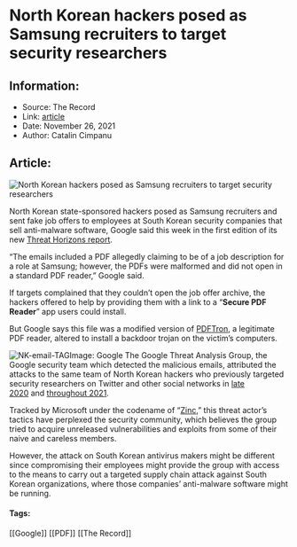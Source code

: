 # North Korean hackers posed as Samsung recruiters to target security researchers
### 

## Information:
+ Source: The Record
+ Link: [article](https://therecord.media/north-korean-hackers-posed-as-samsung-recruiters-to-target-security-researchers/)
+ Date: November 26, 2021
+ Author: Catalin Cimpanu


## Article:
![North Korean hackers posed as Samsung recruiters to target security researchers](https://therecord.media/wp-content/uploads/2021/11/samsung.jpg)

North Korean state-sponsored hackers posed as Samsung recruiters and sent fake job offers to employees at South Korean security companies that sell anti-malware software, Google said this week in the first edition of its new [Threat Horizons report](https://services.google.com/fh/files/misc/gcat_threathorizons_full_nov2021.pdf).


“The emails included a PDF allegedly claiming to be of a job description for a role at Samsung; however, the PDFs were malformed and did not open in a standard PDF reader,” Google said.


If targets complained that they couldn’t open the job offer archive, the hackers offered to help by providing them with a link to a “**Secure PDF Reader**” app users could install.


But Google says this file was a modified version of [PDFTron](https://www.pdftron.com/), a legitimate PDF reader, altered to install a backdoor trojan on the victim’s computers.


![NK-email-TAG](https://www-therecord.recfut.com/wp-content/uploads/2021/11/NK-email-TAG.png)Image: Google
The Google Threat Analysis Group, the Google security team which detected the malicious emails, attributed the attacks to the same team of North Korean hackers who previously targeted security researchers on Twitter and other social networks in [late 2020](https://blog.google/threat-analysis-group/new-campaign-targeting-security-researchers/) and [throughout 2021](https://therecord.media/twitter-suspends-two-accounts-used-by-dprk-hackers-to-catfish-security-researchers/).


Tracked by Microsoft under the codename of “[Zinc](https://blogs.microsoft.com/on-the-issues/2021/10/07/digital-defense-report-2021/),” this threat actor’s tactics have perplexed the security community, which believes the group tried to acquire unreleased vulnerabilities and exploits from some of their naive and careless members.


However, the attack on South Korean antivirus makers might be different since compromising their employees might provide the group with access to the means to carry out a targeted supply chain attack against South Korean organizations, where those companies’ anti-malware software might be running.





#### Tags:
[[Google]] [[PDF]] [[The Record]]
